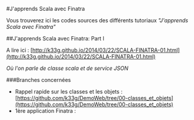 #J'apprends Scala avec Finatra

Vous trouverez ici les codes sources des différents tutoriaux *"J'apprends Scala avec Finatra"*

##J'apprends Scala avec Finatra: Part I

A lire ici : [http://k33g.github.io/2014/03/22/SCALA-FINATRA-01.html](http://k33g.github.io/2014/03/22/SCALA-FINATRA-01.html)

*Où l'on parle de classe scala et de service JSON*

###Branches concernées

- Rappel rapide sur les classes et les objets : [https://github.com/k33g/DemoWeb/tree/00-classes_et_objets](https://github.com/k33g/DemoWeb/tree/00-classes_et_objets)
- 1ère application Finatra : []()